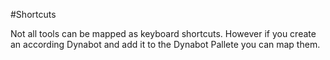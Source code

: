 #Shortcuts

Not all tools can be mapped as keyboard shortcuts. However if you create an according Dynabot and add it to the Dynabot Pallete you can map them.
